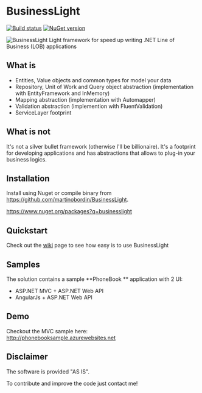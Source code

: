 # BusinessLight
[![Build status](https://ci.appveyor.com/api/projects/status/trqsqqr8mwag8opt?svg=true)](https://ci.appveyor.com/project/martinobordin/businesslight)
[![NuGet version](https://badge.fury.io/nu/BusinessLight.Data.svg)](https://badge.fury.io/nu/BusinessLight.Data)

![BusinessLight](http://www.martinobordin.it/businesslight.png) Light framework for speed up writing .NET Line of Business (LOB) applications

## What is
- Entities, Value objects and common types for model your data
- Repository, Unit of Work and Query object abstraction (implementation with EntityFramework and InMemory)
- Mapping abstraction (implementation with Automapper)
- Validation abstraction (implemention with FluentValidation)
- ServiceLayer footprint

## What is not
It's not a silver bullet framework (otherwise I'll be billionaire). It's a footprint for developing applications and has abstractions that allows to plug-in your business logics.

## Installation
Install using Nuget or compile binary from https://github.com/martinobordin/BusinessLight.

https://www.nuget.org/packages?q=businesslight

## Quickstart
Check out the [wiki](https://github.com/martinobordin/BusinessLight/wiki) page to see how easy is to use BusinessLight

## Samples
The solution contains a sample **PhoneBook ** application with 2 UI:
- ASP.NET MVC + ASP.NET Web API
- AngularJs + ASP.NET Web API

## Demo
Checkout the MVC sample here: http://phonebooksample.azurewebsites.net

## Disclaimer

The software is provided "AS IS".

To contribute and improve the code just contact me!

